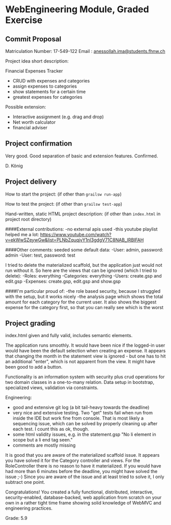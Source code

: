 # WebEngineering Module, Graded Exercise

## Commit Proposal

Matriculation Number: 17-549-122
Email               : anessollah.ima@students.fhnw.ch

Project idea short description:

Financial Expenses Tracker
- CRUD with expenses and categories
- assign expenses to categories
- show statements for a certain time
- greatest expenses for categories

Possible extension:
- Interactive assignment (e.g. drag and drop)
- Net worth calculator
- financial adviser

## Project confirmation

Very good. Good separation of basic and extension features. Confirmed.

D. König


## Project delivery <to be filled by student>

How to start the project: (if other than `grailsw run-app`)

How to test the project:  (if other than `grailsw test-app`)

Hand-written, static HTML 
project description:      (if other than `index.html` in project root directory)

####External contributions:
-no external apis used
-this youtube playlist helped me a lot: https://www.youtube.com/watch?v=ekWwSZeywGw&list=PLNbZquqjvY1nI3gdgV71C8NAB_IRBIFAH


####Other comments: 
seeded some default data:
-User: admin, password: admin
-User: test, password: test

I tried to delete the materialized scaffold, but the application just would not run without it.
So here are the views that can be ignored (which I tried to delete):
-Roles:         everything
-Categories:    everything
-Users:         create.gsp and edit.gsp
-Expenses:      create.gsp, edit.gsp and show.gsp

####I'm particular proud of: 
-the role based security, because I struggled with the setup, but it works nicely
-the analysis page which shows the total amount for each category for the current user.
 It also shows the biggest expense for the category first, so that you can really see which is the worst

## Project grading 

index.html given and fully valid, includes semantic elements.

The application runs smoothly.
It would have been nice if the logged-in user would have been the default selection when
creating an expense. 
It appears that changing the month in the statement view is ignored - but one has to hit an additional "enter",
which is not apparent from the view. It might have been good to add a button.

Functionality is an information system with security plus crud operations for two domain classes in a one-to-many relation.
Data setup in bootstrap, specialized views, validation via constraints.

Engineering:
* good and extensive git log (a bit tail-heavy towards the deadline)
* very nice and extensive testing.
  Two "get" tests fail when run from inside the IDE but work fine from console.
  That is most likely a sequencing issue, which can be solved by properly cleaning up after each test.
  I count this as ok, though.  
* some html validity issues, e.g. in the statement.gsp "No li element in scope but a li end tag seen."
* comments are mostly missing

It is good that you are aware of the materialized scaffold issue.
It appears you have solved it for the Category controller and views.
For the RoleController there is no reason to have it materialized.
If you would have had more than 6 minutes before the deadline, you might have solved the issue ;-)
Since you are aware of the issue and at least tried to solve it, I only subtract one point.

Congratulations!
You created a fully functional, distributed, interactive, security-enabled, database-backed, web application
from scratch on your own in a rather tight time frame showing solid knowledge of WebMVC and engineering practices.

Grade: 5.9
